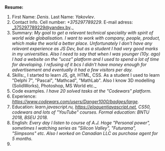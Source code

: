 **Resume:**
1. First Name: _Denis_. 
Last Name: _Yakovlev_.
2. Contact Info.
Cell number: _+375297789229_.
E-mail adress: _375297789229@yandex.by._
3. Summary:
_My goal to get a relevant technical speciality with spirit of world wide globalisation. I want to work with company, people, product, which make the world a better place. Unfortunately I don't have any relevant experience as JS Dev, but as a student I had very good marks in my universities. Also I need to say that when I was younger (10y. ago) I had a website on the "ucoz" platform and I used to spend a lot of time for developing. I refusing of it bcs I didn't have money enough for advertisement and eventually it had a few visitors per day._
4. Skills:_ I started to learn JS, git, HTML, CSS. As a student I used to learn "Delphi 7", "Pascal", "Mathcad", "MathLab". Also I know 3D modelling (SolidWorks), Photoshop, MS World etc._
5. Code examples. _I have 20 solved tasks at the "Codewars" platform._
6. Experience: _https://www.codewars.com/users/Danger1000/badges/large._
7.  Education: _learn.javascript.ru, https://eloquentjavascript.net, CS50, codewars and lots of "YouTube" courses. Formal education: BNTU 2018, BSEU 2018._
8.  English: _Every day I listen to course of A.J. Hoge "Personal power", sometimes I watching series as "Silicon Valley", "Futurama", "Simpsons" etc. Also I worked on Canadian LLC as purchase agent for 5 months._
9.
